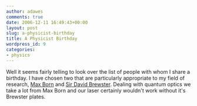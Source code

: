 ```yaml
---
author: adawes
comments: true
date: 2006-12-11 16:49:43+00:00
layout: post
slug: a-physicist-birthday
title: A Physicist Birthday
wordpress_id: 9
categories:
- physics
---
```


Well it seems fairly telling to look over the list of people with whom I share a birthday. I have chosen two that are particularly appropriate to my field of research, [Max Born](http://en.wikipedia.org/wiki/Max_Born) and [Sir David Brewster](http://en.wikipedia.org/wiki/David_Brewster). Dealing with quantum optics we take a lot from Max Born and our laser certainly wouldn't work without it's Brewster plates.
